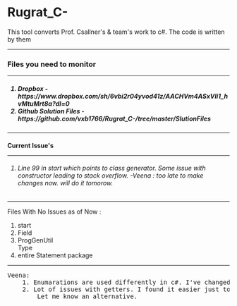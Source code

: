 # Rugrat_C-
This tool converts Prof. Csallner's &amp; team's work to c#. The code is written by them<br><hr>
<h3>Files you need to monitor</h3><hr>
<h5><ol><li> Dropbox - https://www.dropbox.com/sh/6vbi2r04yvod41z/AACHVm4ASxVli1_hvMtuMrt8a?dl=0</li>
<li>Github Solution Files - https://github.com/vxb1766/Rugrat_C-/tree/master/SlutionFiles</li>
</h5>
<hr>
<h4>Current Issue's<hr>
<h6><ol><li>Line 99 in start which points to class generator. Some issue with constructor leading to stack overflow.
-Veena : too late to make changes now. will do it tomorow.</li></ol></h6>
</h4><hr>


Files With No Issues as of Now :<ol><li> start</li><li>Field</li><li>ProgGenUtil</li>Type<li>entire Statement package</li></ol>
<hr><pre>
Veena:
    1. Enumarations are used differently in c#. I've changed class Type in edu.uta.cse.proggen.classLevelElements 
    2. Lot of issues with getters. I found it easier just to have the method as getMethod() and call this. 
        Let me know an alternative.
